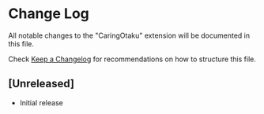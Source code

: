 # Change Log
All notable changes to the "CaringOtaku" extension will be documented in this file.

Check [Keep a Changelog](http://keepachangelog.com/) for recommendations on how to structure this file.

## [Unreleased]
- Initial release